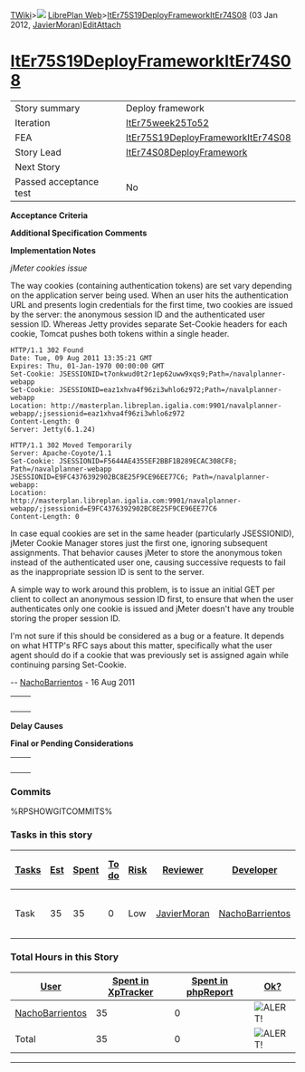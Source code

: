 [TWiki](Main_WebHome)&gt;![](/twiki/pub/TWiki/TWikiDocGraphics/web-bg-small.gif) [LibrePlan Web](LibrePlan_WebHome)&gt;[ItEr75S19DeployFrameworkItEr74S08](LibrePlan_ItEr75S19DeployFrameworkItEr74S08 "Topic revision: 4 (03 Jan 2012 - 15:16:30)") (03 Jan 2012, [JavierMoran](Main_JavierMoran))[Edit](LibrePlan_ItEr75S19DeployFrameworkItEr74S08?t=1520343682 "Edit this topic text")[Attach](/twiki/bin/attach/LibrePlan/ItEr75S19DeployFrameworkItEr74S08 "Attach an image or document to this topic")  

 [ItEr75S19DeployFrameworkItEr74S08](LibrePlan_ItEr75S19DeployFrameworkItEr74S08)
=================================================================================

|                        |                                                                                  |
|------------------------|----------------------------------------------------------------------------------|
| Story summary          | Deploy framework                                                                 |
| Iteration              | [ItEr75week25To52](LibrePlan_ItEr75week25To52)                                   |
| FEA                    | [ItEr75S19DeployFrameworkItEr74S08](LibrePlan_ItEr75S19DeployFrameworkItEr74S08) |
| Story Lead             | [ItEr74S08DeployFramework](LibrePlan_ItEr74S08DeployFramework)                   |
| Next Story             |                                                                                  |
| Passed acceptance test | No                                                                               |

**Acceptance Criteria**

**Additional Specification Comments**

**Implementation Notes**

*jMeter cookies issue*

The way cookies (containing authentication tokens) are set vary depending on the application server being used. When an user hits the authentication URL and presents login credentials for the first time, two cookies are issued by the server: the anonymous session ID and the authenticated user session ID. Whereas Jetty provides separate Set-Cookie headers for each cookie, Tomcat pushes both tokens within a single header.

    HTTP/1.1 302 Found
    Date: Tue, 09 Aug 2011 13:35:21 GMT
    Expires: Thu, 01-Jan-1970 00:00:00 GMT
    Set-Cookie: JSESSIONID=t7onkwud0t2r1ep62uww9xqs9;Path=/navalplanner-webapp
    Set-Cookie: JSESSIONID=eaz1xhva4f96zi3whlo6z972;Path=/navalplanner-webapp
    Location: http://masterplan.libreplan.igalia.com:9901/navalplanner-webapp/;jsessionid=eaz1xhva4f96zi3whlo6z972
    Content-Length: 0
    Server: Jetty(6.1.24)

    HTTP/1.1 302 Moved Temporarily
    Server: Apache-Coyote/1.1
    Set-Cookie: JSESSIONID=F5644AE4355EF2BBF1B289ECAC308CF8; Path=/navalplanner-webapp
    JSESSIONID=E9FC4376392902BC8E25F9CE96EE77C6; Path=/navalplanner-webapp: 
    Location:
    http://masterplan.libreplan.igalia.com:9901/navalplanner-webapp/;jsessionid=E9FC4376392902BC8E25F9CE96EE77C6
    Content-Length: 0

In case equal cookies are set in the same header (particularly JSESSIONID), jMeter Cookie Manager stores just the first one, ignoring subsequent assignments. That behavior causes jMeter to store the anonymous token instead of the authenticated user one, causing successive requests to fail as the inappropriate session ID is sent to the server.

A simple way to work around this problem, is to issue an initial GET per client to collect an anonymous session ID first, to ensure that when the user authenticates only one cookie is issued and jMeter doesn't have any trouble storing the proper session ID.

I'm not sure if this should be considered as a bug or a feature. It depends on what HTTP's RFC says about this matter, specifically what the user agent should do if a cookie that was previously set is assigned again while continuing parsing Set-Cookie.

-- [NachoBarrientos](Main_NachoBarrientos) - 16 Aug 2011

|     |     |
|-----|-----|
|     |     |

**Delay Causes**

**Final or Pending Considerations**

|     |     |
|-----|-----|
|     |     |

###  Commits

%RPSHOWGITCOMMITS%

###  Tasks in this story

| [Tasks](LibrePlan_ItEr75S19DeployFrameworkItEr74S08?sortcol=0;table=2;up=0#sorted_table "Sort by this column") | [Est](LibrePlan_ItEr75S19DeployFrameworkItEr74S08?sortcol=1;table=2;up=0#sorted_table "Sort by this column") | [Spent](LibrePlan_ItEr75S19DeployFrameworkItEr74S08?sortcol=2;table=2;up=0#sorted_table "Sort by this column") | [To do](LibrePlan_ItEr75S19DeployFrameworkItEr74S08?sortcol=3;table=2;up=0#sorted_table "Sort by this column") | [Risk](LibrePlan_ItEr75S19DeployFrameworkItEr74S08?sortcol=4;table=2;up=0#sorted_table "Sort by this column") | [Reviewer](LibrePlan_ItEr75S19DeployFrameworkItEr74S08?sortcol=5;table=2;up=0#sorted_table "Sort by this column") | [Developer](LibrePlan_ItEr75S19DeployFrameworkItEr74S08?sortcol=6;table=2;up=0#sorted_table "Sort by this column") | [Task Name](LibrePlan_ItEr75S19DeployFrameworkItEr74S08?sortcol=7;table=2;up=0#sorted_table "Sort by this column") | [Start Date](LibrePlan_ItEr75S19DeployFrameworkItEr74S08?sortcol=8;table=2;up=0#sorted_table "Sort by this column") | [Est End Date](LibrePlan_ItEr75S19DeployFrameworkItEr74S08?sortcol=9;table=2;up=0#sorted_table "Sort by this column") | [End Date](LibrePlan_ItEr75S19DeployFrameworkItEr74S08?sortcol=10;table=2;up=0#sorted_table "Sort by this column") |
|----------------------------------------------------------------------------------------------------------------|--------------------------------------------------------------------------------------------------------------|----------------------------------------------------------------------------------------------------------------|----------------------------------------------------------------------------------------------------------------|---------------------------------------------------------------------------------------------------------------|-------------------------------------------------------------------------------------------------------------------|--------------------------------------------------------------------------------------------------------------------|--------------------------------------------------------------------------------------------------------------------|---------------------------------------------------------------------------------------------------------------------|-----------------------------------------------------------------------------------------------------------------------|--------------------------------------------------------------------------------------------------------------------|
| Task                                                                                                           | 35                                                                                                           | 35                                                                                                             | 0                                                                                                              | Low                                                                                                           | [JavierMoran](Main_JavierMoran)                                                                                   | [NachoBarrientos](Main_NachoBarrientos)                                                                            | [Stress load tests for the application](LibrePlan_AnA04S05DeployFramework#TasK3)                                   | 0                                                                                                                   | 0                                                                                                                     | 0                                                                                                                  |

###  Total Hours in this Story

| [User](LibrePlan_ItEr75S19DeployFrameworkItEr74S08?sortcol=0;table=3;up=0#sorted_table "Sort by this column") | [Spent in XpTracker](LibrePlan_ItEr75S19DeployFrameworkItEr74S08?sortcol=1;table=3;up=0#sorted_table "Sort by this column") | [Spent in phpReport](LibrePlan_ItEr75S19DeployFrameworkItEr74S08?sortcol=2;table=3;up=0#sorted_table "Sort by this column") | [Ok?](LibrePlan_ItEr75S19DeployFrameworkItEr74S08?sortcol=3;table=3;up=0#sorted_table "Sort by this column") |
|---------------------------------------------------------------------------------------------------------------|-----------------------------------------------------------------------------------------------------------------------------|-----------------------------------------------------------------------------------------------------------------------------|--------------------------------------------------------------------------------------------------------------|
| [NachoBarrientos](Main_NachoBarrientos)                                                                       | 35                                                                                                                          | 0                                                                                                                           | ![ALERT!](/twiki/pub/TWiki/TWikiDocGraphics/warning.gif "ALERT!")                                            |
| Total                                                                                                         | 35                                                                                                                          | 0                                                                                                                           | ![ALERT!](/twiki/pub/TWiki/TWikiDocGraphics/warning.gif "ALERT!")                                            |

------------------------------------------------------------------------
